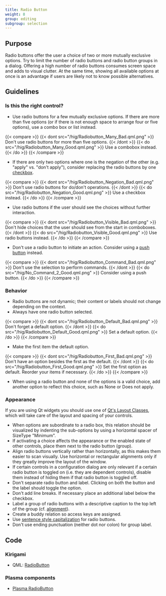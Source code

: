 ```yaml
---
title: Radio Button
weight: 8
group: editing
subgroup: selection
---
```


Purpose
-------

Radio buttons offer the user a choice of two or more mutually exclusive
options. Try to limit the number of radio buttons and radio button
groups in a dialog. Offering a high number of radio buttons consumes
screen space and adds to visual clutter. At the same time, showing all
available options at once is an advantage if users are likely not to
know possible alternatives.

Guidelines
----------

### Is this the right control?

-   Use radio buttons for a few mutually exclusive options. If there are
    more than five options (or if there is not enough space to arrange
    four or five options), use a combo box or list instead.

{{< compare >}}
{{< dont src="/hig/Radiobutton_Many_Bad.qml.png" >}}
Don't use radio buttons for more than five options.
{{< /dont >}}
{{< do src="/hig/Radiobutton_Many_Good.qml.png" >}}
Use a combobox instead.
{{< /do >}}
{{< /compare >}}

-   If there are only two options where one is the negation of the other
    (e.g. "apply" vs. "don't apply"), consider replacing the radio
    buttons by one [checkbox](../checkbox).

{{< compare >}}
{{< dont src="/hig/Radiobutton_Negation_Bad.qml.png" >}}
Don't use radio buttons for do/don't operations.
{{< /dont >}}
{{< do src="/hig/Radiobutton_Negation_Good.qml.png" >}}
Use a checkbox instead.
{{< /do >}}
{{< /compare >}}

-   Use radio buttons if the user should see the choices without further
    interaction.

{{< compare >}}
{{< dont src="/hig/Radiobutton_Visible_Bad.qml.png" >}}
Don't hide choices that the user should see from the start in comboboxes.
{{< /dont >}}
{{< do src="/hig/Radiobutton_Visible_Good.qml.png" >}}
Use radio buttons instead.
{{< /do >}}
{{< /compare >}}

-   Don't use a radio button to initiate an action. Consider using a
    [push button](/hig/components/navigation/pushbutton) instead.

{{< compare >}}
{{< dont src="/hig/Radiobutton_Command_Bad.qml.png" >}}
Don't use the selection to perform commands.
{{< /dont >}}
{{< do src="/hig/No_Command_2_Good.qml.png" >}}
Consider using a push button.
{{< /do >}}
{{< /compare >}}

### Behavior

-   Radio buttons are not dynamic; their content or labels should not
    change depending on the context.
-   Always have one radio button selected.

{{< compare >}}
{{< dont src="/hig/Radiobutton_Default_Bad.qml.png" >}}
Don't forget a default option.
{{< /dont >}}
{{< do src="/hig/Radiobutton_Default_Good.qml.png" >}}
Set a default option.
{{< /do >}}
{{< /compare >}}

-   Make the first item the default option.

{{< compare >}}
{{< dont src="/hig/Radiobutton_First_Bad.qml.png" >}}
Don't have an option besides the first as the default.
{{< /dont >}}
{{< do src="/hig/Radiobutton_First_Good.qml.png" >}}
Set the first option as default. Reorder your items if
necessary.
{{< /do >}}
{{< /compare >}}

-   When using a radio button and none of the options is a valid choice,
    add another option to reflect this choice, such as None or Does not
    apply.

### Appearance

If you are using Qt widgets you should use one of [Qt's Layout
Classes](http://doc.qt.io/qt-5/layout.html), which will take care of the
layout and spacing of your controls.

-   When options are subordinate to a radio box, this relation should be
    visualized by indenting the sub-options by using a horizontal spacer
    of SizeType "Minimum".
-   If activating a choice affects the appearance or the enabled state
    of other controls, place them next to the radio button (group).
-   Align radio buttons vertically rather than horizontally, as this
    makes them easier to scan visually. Use horizontal or rectangular
    alignments only if they greatly improve the layout of the window.
-   If certain controls in a configuration dialog are only relevant if a
    certain radio button is toggled on (i.e. they are dependent
    controls), disable them instead of hiding them if that radio button
    is toggled off.
-   Don't separate radio button and label. Clicking on both the button
    and the label should toggle the option.
-   Don't add line breaks. If necessary place an additional label below
    the checkbox.
-   Label a group of radio buttons with a descriptive caption to the top
    left of the group (cf.
    [alignment](/hig/layout/alignment)).
-   Create a buddy relation so access keys are assigned.
-   Use
    [sentence style capitalization](/hig/style/writing/capitalization)
    for radio buttons.
-   Don't use ending punctuation (neither dot nor colon) for group
    label.

Code
----

### Kirigami

- QML: [RadioButton](https://doc.qt.io/qt-5/qml-qtquick-controls-radiobutton.html)

### Plasma components

- [Plasma RadioButton](docs:plasma;org::kde::plasma::components::RadioButton)
